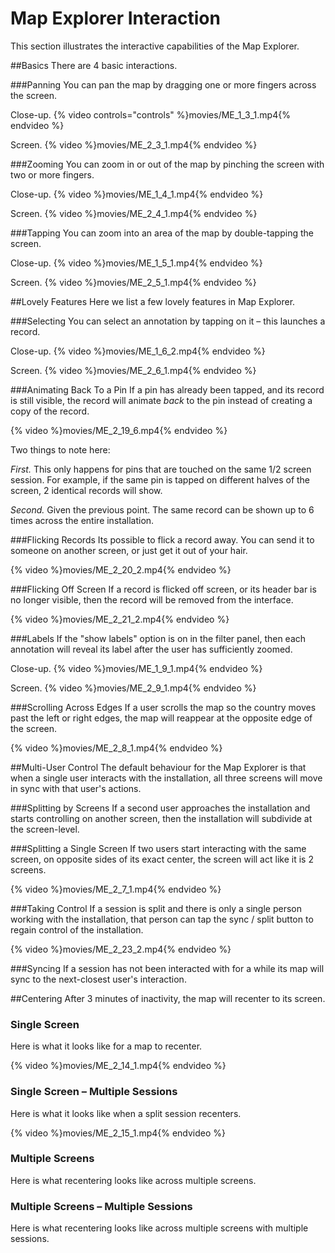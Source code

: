 # Map Explorer Interaction
This section illustrates the interactive capabilities of the Map Explorer.

##Basics
There are 4 basic interactions.

###Panning
You can pan the map by dragging one or more fingers across the screen.

Close-up.
{% video controls="controls" %}movies/ME_1_3_1.mp4{% endvideo %}

Screen.
{% video %}movies/ME_2_3_1.mp4{% endvideo %}

###Zooming
You can zoom in or out of the map by pinching the screen with two or more fingers.

Close-up.
{% video %}movies/ME_1_4_1.mp4{% endvideo %}

Screen.
{% video %}movies/ME_2_4_1.mp4{% endvideo %}

###Tapping
You can zoom into an area of the map by double-tapping the screen.

Close-up.
{% video %}movies/ME_1_5_1.mp4{% endvideo %}

Screen.
{% video %}movies/ME_2_5_1.mp4{% endvideo %}

##Lovely Features
Here we list a few lovely features in Map Explorer.

###Selecting
You can select an annotation by tapping on it – this launches a record.

Close-up.
{% video %}movies/ME_1_6_2.mp4{% endvideo %}

Screen.
{% video %}movies/ME_2_6_1.mp4{% endvideo %}

###Animating Back To a Pin
If a pin has already been tapped, and its record is still visible, the record will animate *back* to the pin instead of creating a copy of the record. 

{% video %}movies/ME_2_19_6.mp4{% endvideo %}

Two things to note here:

*First.* This only happens for pins that are touched on the same 1/2 screen session. For example, if the same pin is tapped on different halves of the screen, 2 identical records will show.

*Second.* Given the previous point. The same record can be shown up to 6 times across the entire installation.

###Flicking Records
Its possible to flick a record away. You can send it to someone on another screen, or just get it out of your hair.

{% video %}movies/ME_2_20_2.mp4{% endvideo %}

###Flicking Off Screen
If a record is flicked off screen, or its header bar is no longer visible, then the record will be removed from the interface.

{% video %}movies/ME_2_21_2.mp4{% endvideo %}

###Labels
If the "show labels" option is on in the filter panel, then each annotation will reveal its label after the user has sufficiently zoomed.

Close-up.
{% video %}movies/ME_1_9_1.mp4{% endvideo %}

Screen.
{% video %}movies/ME_2_9_1.mp4{% endvideo %}


###Scrolling Across Edges
If a user scrolls the map so the country moves past the left or right edges, the map will reappear at the opposite edge of the screen.

{% video %}movies/ME_2_8_1.mp4{% endvideo %}

##Multi-User Control
The default behaviour for the Map Explorer is that when a single user interacts with the installation, all three screens will move in sync with that user's actions.

###Splitting by Screens
If a second user approaches the installation and starts controlling on another screen, then the installation will subdivide at the screen-level.

<!-- ME 3 13 -->

###Splitting a Single Screen
If two users start interacting with the same screen, on opposite sides of its exact center, the screen will act like it is 2 screens.

{% video %}movies/ME_2_7_1.mp4{% endvideo %}

###Taking Control
If a session is split and there is only a single person working with the installation, that person can tap the sync / split button to regain control of the installation.

{% video %}movies/ME_2_23_2.mp4{% endvideo %}

###Syncing
If a session has not been interacted with for a while its map will sync to the next-closest user's interaction.

##Centering
After 3 minutes of inactivity, the map will recenter to its screen.

### Single Screen 
Here is what it looks like for a map to recenter.

{% video %}movies/ME_2_14_1.mp4{% endvideo %}

### Single Screen – Multiple Sessions
Here is what it looks like when a split session recenters.

{% video %}movies/ME_2_15_1.mp4{% endvideo %}

### Multiple Screens
Here is what recentering looks like across multiple screens.

### Multiple Screens – Multiple Sessions
Here is what recentering looks like across multiple screens with multiple sessions.
